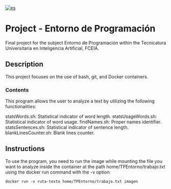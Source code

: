 [![es](https://img.shields.io/badge/lang-es-aquamarine.svg)](https://github.com/enzoferrari1/Trabajo_Final_Entorno/blob/master/README.es.md)

# Project - Entorno de Programación
Final project for the subject Entorno de Programación within the Tecnicatura Universitaria en Inteligencia Artificial, FCEIA.

## Description
This project focuses on the use of bash, git, and Docker containers.

### Contents
This program allows the user to analyze a text by utilizing the following functionalities:

statsWords.sh: Statistical indicator of word length.
statsUsageWords.sh: Statistical indicator of word usage.
findNames.sh: Proper names identifier.
statsSentences.sh: Statistical indicator of sentence length.
blankLinesCounter.sh: Blank lines counter.

## Instructions
To use the program, you need to run the image while mounting the file you want to analyze inside the container at the path home/TPEntorno/trabajo.txt using the docker run command with the -v option:
```
docker run -v ruta-texto home/TPEntorno/trabajo.txt imagen
```
